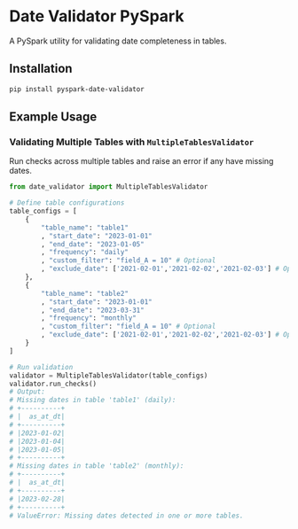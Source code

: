 # Date Validator PySpark
A PySpark utility for validating date completeness in tables.

## Installation
```bash
pip install pyspark-date-validator
```

## Example Usage
### Validating Multiple Tables with `MultipleTablesValidator`

Run checks across multiple tables and raise an error if any have missing dates.

```python
from date_validator import MultipleTablesValidator

# Define table configurations
table_configs = [
    {
        "table_name": "table1"
        , "start_date": "2023-01-01"
        , "end_date": "2023-01-05"
        , "frequency": "daily"
        , "custom_filter": "field_A = 10" # Optional
        , "exclude_date": ['2021-02-01','2021-02-02','2021-02-03'] # Optional
    },
    {
        "table_name": "table2"
        , "start_date": "2023-01-01"
        , "end_date": "2023-03-31"
        , "frequency": "monthly"
        , "custom_filter": "field_A = 10" # Optional
        , "exclude_date": ['2021-02-01','2021-02-02','2021-02-03'] # Optional
    }
]

# Run validation
validator = MultipleTablesValidator(table_configs)
validator.run_checks()
# Output:
# Missing dates in table 'table1' (daily):
# +----------+
# |  as_at_dt|
# +----------+
# |2023-01-02|
# |2023-01-04|
# |2023-01-05|
# +----------+
# Missing dates in table 'table2' (monthly):
# +----------+
# |  as_at_dt|
# +----------+
# |2023-02-28|
# +----------+
# ValueError: Missing dates detected in one or more tables.
```